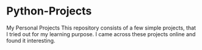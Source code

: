 # Python-Projects
My Personal Projects
This repository consists of a few simple projects, that I tried out for my learning purpose. I came across these projects online and found it interesting. 
